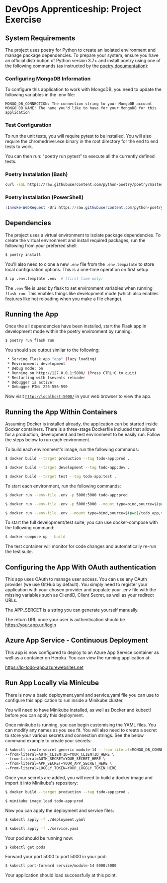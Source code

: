 # DevOps Apprenticeship: Project Exercise

## System Requirements

The project uses poetry for Python to create an isolated environment and manage package dependencies. To prepare your system, ensure you have an official distribution of Python version 3.7+ and install poetry using one of the following commands (as instructed by the [poetry documentation](https://python-poetry.org/docs/#system-requirements)):

### Configuring MongoDB Information

To configure this application to work with MongoDB, you need to update the following variables in the .env file:

    MONGO_DB_CONNECTION: The connection string to your MongoDB account
    MONGO_DB_NAME: The name you'd like to have for your MongoDB for this application

### Test Configuration

To run the unit tests, you will require pytest to be installed. You will also require the chromedriver.exe binary in the root directory for
the end to end tests to work.

You can then run: "poetry run pytest" to execute all the currently defined tests. 

### Poetry installation (Bash)

```bash
curl -sSL https://raw.githubusercontent.com/python-poetry/poetry/master/get-poetry.py | python
```

### Poetry installation (PowerShell)

```powershell
(Invoke-WebRequest -Uri https://raw.githubusercontent.com/python-poetry/poetry/master/get-poetry.py -UseBasicParsing).Content | python
```

## Dependencies

The project uses a virtual environment to isolate package dependencies. To create the virtual environment and install required packages, run the following from your preferred shell:

```bash
$ poetry install
```

You'll also need to clone a new `.env` file from the `.env.tempalate` to store local configuration options. This is a one-time operation on first setup:

```bash
$ cp .env.template .env  # (first time only)
```

The `.env` file is used by flask to set environment variables when running `flask run`. This enables things like development mode (which also enables features like hot reloading when you make a file change). 

## Running the App

Once the all dependencies have been installed, start the Flask app in development mode within the poetry environment by running:
```bash
$ poetry run flask run
```

You should see output similar to the following:
```bash
 * Serving Flask app "app" (lazy loading)
 * Environment: development
 * Debug mode: on
 * Running on http://127.0.0.1:5000/ (Press CTRL+C to quit)
 * Restarting with fsevents reloader
 * Debugger is active!
 * Debugger PIN: 226-556-590
```
Now visit [`http://localhost:5000/`](http://localhost:5000/) in your web browser to view the app.

## Running the App Within Containers

Assuming Docker is installed already, the application can be started inside Docker containers. There is a three-stage Dockerfile included that allows for a production, development and test environment to be easily run. Follow the steps below to run each environment.

To build each environment's image, run the following commands:

```bash
$ docker build --target production --tag todo-app:prod .
```
```bash
$ docker build --target development --tag todo-app:dev .
```
```bash
$ docker build --target test --tag todo-app:test .
```

To start each environment, run the following commands:

```bash
$ docker run --env-file .env -p 5000:5000 todo-app:prod 
```
```bash
$ docker run --env-file .env -p 5000:5000 --mount type=bind,source=$(pwd)/todo_app,target=/app/todo_app todo-app:dev 
```
```bash
$ docker run --env-file .env --mount type=bind,source=$(pwd)/todo_app,target=/app/todo_app todo-app:test 
```

To start the full development/test suite, you can use docker-compose with the following command:
```bash
$ docker-compose up --build 
```
The test container will monitor for code changes and automatically re-run the test suite.

## Configuring the App With OAuth authentication

This app uses OAuth to manage user access. You can use any OAuth provider (we use GitHub by default). You simply need to register your application with your chosen provider and populate your .env file with the missing variables such as ClientID, Client Secret, as well as your redirect URLs.

The APP_SERCET is a string you can generate yourself manually.

The return URL once your user is authentication should be https://your.app.url/login

## Azure App Service - Continuous Deployment

This app is now configured to deploy to an Azure App Service container as well as a container on Heroku. You can view the running application at:

https://lp-todo-app.azurewebsites.net 

## Run App Locally via Minicube

There is now a basic deployment.yaml and service.yaml file you can use to configure this application to run inside a Minikube cluster. 

You will need to have Minikube installed, as well as Docker and kubectl before you can apply this deployment. 

Once minikube is running, you can begin customising the YAML files. You can modify any names as you see fit. You will also need to create a secret to store your various secrets and connection strings. See the below command example to create your secrets:

```bash
$ kubectl create secret generic module-14 --from-literal=MONGO_DB_CONNECTION='YOUR MONGO CONNECTION HERE' \
--from-literal=AUTH_CLIENTID=YOUR_CLIENTID_HERE \
--from-literal=AUTH_SECRET=YOUR_SECRET_HERE \
--from-literal=APP_SECRET=YOUR_APP_SECRET_HERE \
--from-literal=LOGGLY_TOKEN=YOUR_LOGGLY_TOKEN_HERE 
```
Once your secrets are added, you will need to build a docker image and import it into Minikube's repository:

```bash
$ docker build --target production --tag todo-app:prod .
```
```bash
$ minikube image load todo-app:prod
```

Now you can apply the deployment and service files:

```bash
$ kubectl apply -f ./deployment.yaml 
```
```bash
$ kubectl apply -f ./service.yaml 
```

Your pod should be running now:

```bash
$ kubectl get pods
```

Forward your port 5000 to port 5000 in your pod:

```bash
$ kubectl port-forward service/module-14 5000:5000
```

Your application should load successfully at this point.
